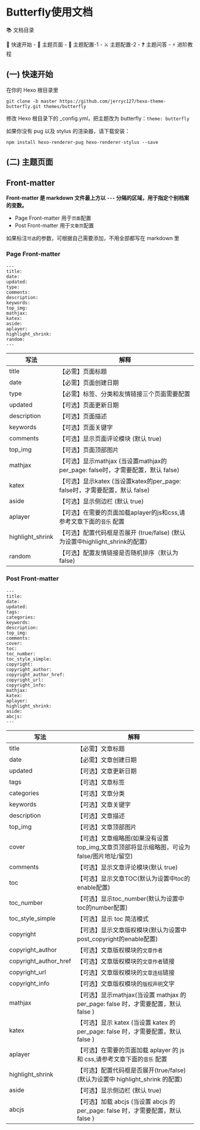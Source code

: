 # Butterfly使用文档

📚 文档目录

🚀 快速开始 - 📑 主题页面 - 📌 主题配置-1 - ⚔️ 主题配置-2 - ❓ 主题问答 - ⚡️ 进阶教程

## (一) 快速开始

在你的 Hexo 根目录里

```
git clone -b master https://github.com/jerryc127/hexo-theme-butterfly.git themes/butterfly
```


修改 Hexo 根目录下的 _config.yml，把主题改为 butterfly：`theme: butterfly`

如果你没有 pug 以及 stylus 的渲染器，请下载安装：

```
npm install hexo-renderer-pug hexo-renderer-stylus --save
```

## (二) 主题页面

## Front-matter

**Front-matter 是 markdown 文件最上方以 `---` 分隔的区域，用于指定个别档案的变数。**

- Page Front-matter 用于`页面`配置
- Post Front-matter 用于`文章页`配置

如果标注`可选`的参数，可根据自己需要添加，不用全部都写在 markdown 里

### Page Front-matter

```
---
title:
date:
updated:
type:
comments:
description:
keywords:
top_img:
mathjax:
katex:
aside:
aplayer:
highlight_shrink:
random:
---
```



| 写法               | 解释                                                         |
| ---------------- | ---------------------------------------------------------- |
| title            | 【必需】页面标题                                                   |
| date             | 【必需】页面创建日期                                                 |
| type             | 【必需】标签、分类和友情链接三个页面需要配置                                     |
| updated          | 【可选】页面更新日期                                                 |
| description      | 【可选】页面描述                                                   |
| keywords         | 【可选】页面关键字                                                  |
| comments         | 【可选】显示页面评论模块 (默认 true)                                     |
| top_img          | 【可选】页面顶部图片                                                 |
| mathjax          | 【可选】显示mathjax (当设置mathjax的per_page: false时，才需要配置，默认 false) |
| katex            | 【可选】显示katex (当设置katex的per_page: false时，才需要配置，默认 false)     |
| aside            | 【可选】显示侧边栏 (默认 true)                                        |
| aplayer          | 【可选】在需要的页面加载aplayer的js和css,请参考文章下面的`音乐` 配置                 |
| highlight_shrink | 【可选】配置代码框是否展开 (true/false) (默认为设置中highlight_shrink的配置)     |
| random           | 【可选】配置友情链接是否随机排序（默认为 false)                                |

### Post Front-matter

```
---
title:
date:
updated:
tags:
categories:
keywords:
description:
top_img:
comments:
cover:
toc:
toc_number:
toc_style_simple:
copyright:
copyright_author:
copyright_author_href:
copyright_url:
copyright_info:
mathjax:
katex:
aplayer:
highlight_shrink:
aside:
abcjs:
---
```



| 写法                    | 解释                                                             |
| --------------------- | -------------------------------------------------------------- |
| title                 | 【必需】文章标题                                                       |
| date                  | 【必需】文章创建日期                                                     |
| updated               | 【可选】文章更新日期                                                     |
| tags                  | 【可选】文章标签                                                       |
| categories            | 【可选】文章分类                                                       |
| keywords              | 【可选】文章关键字                                                      |
| description           | 【可选】文章描述                                                       |
| top_img               | 【可选】文章顶部图片                                                     |
| cover                 | 【可选】文章缩略图(如果没有设置top_img,文章页顶部将显示缩略图，可设为false/图片地址/留空)          |
| comments              | 【可选】显示文章评论模块(默认 true)                                          |
| toc                   | 【可选】显示文章TOC(默认为设置中toc的enable配置)                                |
| toc_number            | 【可选】显示toc_number(默认为设置中toc的number配置)                           |
| toc_style_simple      | 【可选】显示 toc 简洁模式                                                |
| copyright             | 【可选】显示文章版权模块(默认为设置中post_copyright的enable配置)                    |
| copyright_author      | 【可选】文章版权模块的`文章作者`                                              |
| copyright_author_href | 【可选】文章版权模块的`文章作者`链接                                            |
| copyright_url         | 【可选】文章版权模块的`文章连结`链接                                            |
| copyright_info        | 【可选】文章版权模块的`版权声明`文字                                            |
| mathjax               | 【可选】显示mathjax(当设置 mathjax 的 per_page: false 时，才需要配置，默认 false ) |
| katex                 | 【可选】显示 katex (当设置 katex 的 per_page: false 时，才需要配置，默认 false )   |
| aplayer               | 【可选】在需要的页面加载 aplayer 的 js 和 css,请参考文章下面的`音乐` 配置                |
| highlight_shrink      | 【可选】配置代码框是否展开(true/false)(默认为设置中 highlight_shrink 的配置)         |
| aside                 | 【可选】显示侧边栏 (默认 true)                                            |
| abcjs                 | 【可选】加载 abcjs (当设置 abcjs 的 per_page: false 时，才需要配置，默认 false )   |